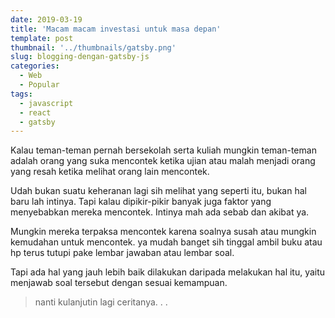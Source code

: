 ```yaml
---
date: 2019-03-19
title: 'Macam macam investasi untuk masa depan'
template: post
thumbnail: '../thumbnails/gatsby.png'
slug: blogging-dengan-gatsby-js
categories:
  - Web
  - Popular
tags:
  - javascript
  - react
  - gatsby
---
```

Kalau teman-teman pernah bersekolah serta kuliah mungkin teman-teman adalah orang yang suka mencontek ketika ujian atau malah menjadi orang yang resah ketika melihat orang lain mencontek. 

Udah bukan suatu keheranan lagi sih melihat yang seperti itu, bukan hal baru lah intinya. Tapi kalau dipikir-pikir banyak juga faktor yang menyebabkan mereka mencontek. Intinya mah ada sebab dan akibat ya. 

Mungkin mereka terpaksa mencontek karena soalnya susah atau mungkin kemudahan untuk mencontek. ya mudah banget sih tinggal ambil buku atau hp terus tutupi pake lembar jawaban atau lembar soal. 

Tapi ada hal yang jauh lebih baik dilakukan daripada melakukan hal itu, yaitu menjawab soal tersebut dengan sesuai kemampuan. 

>nanti kulanjutin lagi ceritanya. . . 